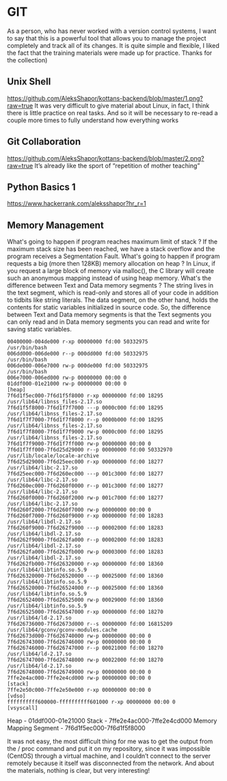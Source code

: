 # GIT
As a person, who has never worked with a version control systems, I want to say that this is a powerful tool that allows you to manage the project completely and track all of its changes.
It is quite simple and flexible, I liked the fact that the training materials were made up for practice.  Thanks for the collection)
## Unix Shell
https://github.com/AleksShapor/kottans-backend/blob/master/1.png?raw=true
It was very difficult to give material about Linux, in fact, I think there is little practice on real tasks. And so it will be necessary to re-read a couple more times to fully understand how everything works
## Git Collaboration
https://github.com/AleksShapor/kottans-backend/blob/master/2.png?raw=true
It’s already like the sport of “repetition of mother teaching”
## Python Basics 1
https://www.hackerrank.com/aleksshapor?hr_r=1
## Memory Management
What's going to happen if program reaches maximum limit of stack ?
If the maximum stack size has been reached, we have a stack overflow and the program receives a Segmentation Fault.
What's going to happen if program requests a big (more then 128KB) memory allocation on heap ?
In Linux, if you request a large block of memory via malloc(), the C library will create such an anonymous mapping instead of using heap memory.
What's the difference between Text and Data memory segments ?
The string lives in the text segment, which is read-only and stores all of your code in addition to tidbits like string literals.
The data segment, on the other hand, holds the contents for static variables initialized in source code.
So, the difference between Text and Data memory segments is that the Text segments you can only read and in Data memory segments you can read and write for saving static variables.
```
00400000-004de000 r-xp 00000000 fd:00 50332975                           /usr/bin/bash
006dd000-006de000 r--p 000dd000 fd:00 50332975                           /usr/bin/bash
006de000-006e7000 rw-p 000de000 fd:00 50332975                           /usr/bin/bash
006e7000-006ed000 rw-p 00000000 00:00 0
01ddf000-01e21000 rw-p 00000000 00:00 0                                  [heap]
7f6d1f5ec000-7f6d1f5f8000 r-xp 00000000 fd:00 18295                      /usr/lib64/libnss_files-2.17.so
7f6d1f5f8000-7f6d1f7f7000 ---p 0000c000 fd:00 18295                      /usr/lib64/libnss_files-2.17.so
7f6d1f7f7000-7f6d1f7f8000 r--p 0000b000 fd:00 18295                      /usr/lib64/libnss_files-2.17.so
7f6d1f7f8000-7f6d1f7f9000 rw-p 0000c000 fd:00 18295                      /usr/lib64/libnss_files-2.17.so
7f6d1f7f9000-7f6d1f7ff000 rw-p 00000000 00:00 0
7f6d1f7ff000-7f6d25d29000 r--p 00000000 fd:00 50332970                   /usr/lib/locale/locale-archive
7f6d25d29000-7f6d25eec000 r-xp 00000000 fd:00 18277                      /usr/lib64/libc-2.17.so
7f6d25eec000-7f6d260ec000 ---p 001c3000 fd:00 18277                      /usr/lib64/libc-2.17.so
7f6d260ec000-7f6d260f0000 r--p 001c3000 fd:00 18277                      /usr/lib64/libc-2.17.so
7f6d260f0000-7f6d260f2000 rw-p 001c7000 fd:00 18277                      /usr/lib64/libc-2.17.so
7f6d260f2000-7f6d260f7000 rw-p 00000000 00:00 0
7f6d260f7000-7f6d260f9000 r-xp 00000000 fd:00 18283                      /usr/lib64/libdl-2.17.so
7f6d260f9000-7f6d262f9000 ---p 00002000 fd:00 18283                      /usr/lib64/libdl-2.17.so
7f6d262f9000-7f6d262fa000 r--p 00002000 fd:00 18283                      /usr/lib64/libdl-2.17.so
7f6d262fa000-7f6d262fb000 rw-p 00003000 fd:00 18283                      /usr/lib64/libdl-2.17.so
7f6d262fb000-7f6d26320000 r-xp 00000000 fd:00 18360                      /usr/lib64/libtinfo.so.5.9
7f6d26320000-7f6d26520000 ---p 00025000 fd:00 18360                      /usr/lib64/libtinfo.so.5.9
7f6d26520000-7f6d26524000 r--p 00025000 fd:00 18360                      /usr/lib64/libtinfo.so.5.9
7f6d26524000-7f6d26525000 rw-p 00029000 fd:00 18360                      /usr/lib64/libtinfo.so.5.9
7f6d26525000-7f6d26547000 r-xp 00000000 fd:00 18270                      /usr/lib64/ld-2.17.so
7f6d26736000-7f6d2673d000 r--s 00000000 fd:00 16815209                   /usr/lib64/gconv/gconv-modules.cache
7f6d2673d000-7f6d26740000 rw-p 00000000 00:00 0
7f6d26743000-7f6d26746000 rw-p 00000000 00:00 0
7f6d26746000-7f6d26747000 r--p 00021000 fd:00 18270                      /usr/lib64/ld-2.17.so
7f6d26747000-7f6d26748000 rw-p 00022000 fd:00 18270                      /usr/lib64/ld-2.17.so
7f6d26748000-7f6d26749000 rw-p 00000000 00:00 0
7ffe2e4ac000-7ffe2e4cd000 rw-p 00000000 00:00 0                          [stack]
7ffe2e50c000-7ffe2e50e000 r-xp 00000000 00:00 0                          [vdso]
ffffffffff600000-ffffffffff601000 r-xp 00000000 00:00 0                  [vsyscall]
```
Heap - 01ddf000-01e21000
Stack - 7ffe2e4ac000-7ffe2e4cd000
Memory Mapping Segment - 7f6d1f5ec000-7f6d1f5f8000

It was not easy, the most difficult thing for me was to get the output from the / proc command and put it on my repository, since it was impossible (CentOS) through a virtual machine, and I couldn’t connect to the server remotely because it itself was disconnected from the network. 
And about the materials, nothing is clear, but very interesting!
